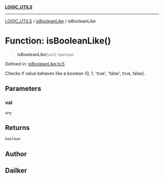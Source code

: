 [**LOGIC_UTILS**](../../README.md)

***

[LOGIC_UTILS](../../README.md) / [isBooleanLike](../README.md) / isBooleanLike

# Function: isBooleanLike()

> **isBooleanLike**(`val`): `boolean`

Defined in: [isBooleanLike.ts:5](https://github.com/dailker/everyutil/blob/d12555c550c1d59295f536d15822ff0e97aceecb/src/logic/isBooleanLike.ts#L5)

Checks if value behaves like a boolean (0, 1, 'true', 'false', true, false).

## Parameters

### val

`any`

## Returns

`boolean`

## Author

## Dailker
